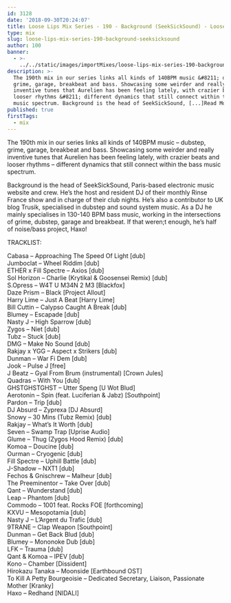 ```yaml
---
id: 3128
date: '2018-09-30T20:24:07'
title: Loose Lips Mix Series - 190 - Background (SeekSickSound) - Loose Lips
type: mix
slug: loose-lips-mix-series-190-background-seeksicksound
author: 100
banner:
  - >-
    ../../static/images/importMixes/loose-lips-mix-series-190-background-seeksicksound/image3128.jpeg
description: >-
  The 190th mix in our series links all kinds of 140BPM music &#8211; dubstep,
  grime, garage, breakbeat and bass. Showcasing some weirder and really
  inventive tunes that Aurelien has been feeling lately, with crazier beats and
  looser rhythms &#8211; different dynamics that still connect within the bass
  music spectrum. Background is the head of SeekSickSound, [...]Read More...
published: true
firstTags:
  - mix
---
```

The 190th mix in our series links all kinds of 140BPM music – dubstep, grime, garage, breakbeat and bass. Showcasing some weirder and really inventive tunes that Aurelien has been feeling lately, with crazier beats and looser rhythms – different dynamics that still connect within the bass music spectrum.

Background is the head of SeekSickSound, Paris-based electronic music website and crew. He’s the host and resident DJ of their monthly Rinse France show and in charge of their club nights. He’s also a contributor to UK blog Trusik, specialised in dubstep and sound system music. As a DJ he mainly specialises in 130-140 BPM bass music, working in the intersections of grime, dubstep, garage and breakbeat. If that weren;t enough, he’s half of noise/bass project, Haxo!

TRACKLIST:

Cabasa – Approaching The Speed Of Light \[dub\]  
Jumboclat – Wheel Riddim \[dub\]  
ETHER x Fill Spectre – Axios \[dub\]  
Sol Horizon – Charlie (Krytikal & Goosensei Remix) \[dub\]  
S.Opress – W4T U M34N 2 M3 \[Blackfox\]  
Daze Prism – Black \[Project Allout\]  
Harry Lime – Just A Beat \[Harry Lime\]  
Bill Cuttin – Calypso Caught A Break \[dub\]  
Blumey – Escapade \[dub\]  
Nasty J – High Sparrow \[dub\]  
Zygos – Niet \[dub\]  
Tubz – Stuck \[dub\]  
DMG – Make No Sound \[dub\]  
Rakjay x YGG – Aspect x Strikers \[dub\]  
Dunman – War Fi Dem \[dub\]  
Jook – Pulse J \[free\]  
J Beatz – Gyal From Brum (instrumental) \[Crown Jules\]  
Quadras – With You \[dub\]  
GHSTGHSTGHST – Utter Speng \[U Wot Blud\]  
Aerotonin – Spin (feat. Luciferian & Jabz) \[Southpoint\]  
Pardon – Trip \[dub\]  
DJ Absurd – Zyprexa \[DJ Absurd\]  
Snowy – 30 Mins (Tubz Remix) \[dub\]  
Rakjay – What’s It Worth \[dub\]  
Seven – Swamp Trap \[Uprise Audio\]  
Glume – Thug (Zygos Hood Remix) \[dub\]  
Komoa – Doucine \[dub\]  
Ourman – Cryogenic \[dub\]  
Fill Spectre – Uphill Battle \[dub\]  
J-Shadow – NXT1 \[dub\]  
Fechos & Gnischrew – Malheur \[dub\]  
The Preeminentor – Take Over \[dub\]  
Qant – Wunderstand \[dub\]  
Leap – Phantom \[dub\]  
Commodo – 1001 feat. Rocks FOE \[forthcoming\]  
KXVU – Mesopotamia \[dub\]  
Nasty J – L’Argent du Trafic \[dub\]  
9TRANE – Clap Weapon \[Southpoint\]  
Dunman – Get Back Blud \[dub\]  
Blumey – Mononoke Dub \[dub\]  
LFK – Trauma \[dub\]  
Qant & Komoa – IPEV \[dub\]  
Kono – Chamber \[Dissident\]  
Hirokazu Tanaka – Moonside \[Earthbound OST\]  
To Kill A Petty Bourgeoisie – Dedicated Secretary, Liaison, Passionate Mother \[Kranky\]  
Haxo – Redhand \[NIDALI\]